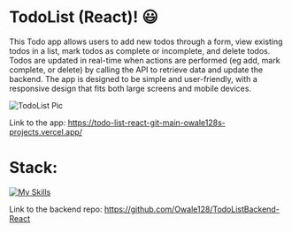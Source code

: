 # TodoList (React)! 😃

This Todo app allows users to add new todos through a form, view existing todos in a list, mark todos as complete or incomplete, and delete todos. Todos are updated in real-time when actions are performed (eg add, mark complete, or delete) by calling the API
to retrieve data and update the backend. The app is designed to be simple and user-friendly, with a responsive design that fits both large screens and mobile devices.

![TodoList Pic](https://github.com/Owale128/TodoList-React/assets/110387474/c05f896f-c24e-45e0-9705-110940bea847)

Link to the app: https://todo-list-react-git-main-owale128s-projects.vercel.app/

# Stack:
[![My Skills](https://skillicons.dev/icons?i=ts,html,react,sass)](https://skillicons.dev)

Link to the backend repo: https://github.com/Owale128/TodoListBackend-React
